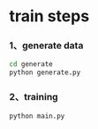 # train steps

### 1、generate data

```bash
cd generate
python generate.py
```

### 2、training

```bash
python main.py
```

